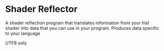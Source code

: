 # Shader Reflector

A shader reflection program that translates information from your hlsl shader into data that you can use in your program. Produces data specific to your language

UTF8 only